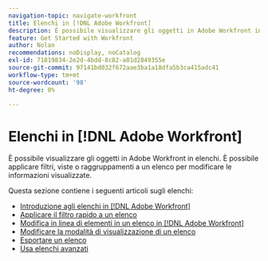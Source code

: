 ```yaml
---
navigation-topic: navigate-workfront
title: Elenchi in [!DNL Adobe Workfront]
description: È possibile visualizzare gli oggetti in Adobe Workfront in elenchi. È possibile applicare filtri, viste o raggruppamenti a un elenco per modificare le informazioni visualizzate. Questa sezione contiene i seguenti articoli sugli elenchi
feature: Get Started with Workfront
author: Nolan
recommendations: noDisplay, noCatalog
exl-id: 71819834-2e2d-4bdd-8c82-a01d2849355e
source-git-commit: 97141bd032f672aae3ba1a18dfa5b3ca415adc41
workflow-type: tm+mt
source-wordcount: '98'
ht-degree: 0%

---
```


# Elenchi in [!DNL Adobe Workfront]

<!--Audited: 11/2024-->

È possibile visualizzare gli oggetti in Adobe Workfront in elenchi. È possibile applicare filtri, viste o raggruppamenti a un elenco per modificare le informazioni visualizzate.

Questa sezione contiene i seguenti articoli sugli elenchi:

* [Introduzione agli elenchi in [!DNL Adobe Workfront]](../../../workfront-basics/navigate-workfront/use-lists/view-items-in-a-list.md)
* [Applicare il filtro rapido a un elenco](../../../workfront-basics/navigate-workfront/use-lists/apply-quick-filter-list.md)
* [Modifica in linea di elementi in un elenco in [!DNL Adobe Workfront]](../../../workfront-basics/navigate-workfront/use-lists/inline-edit-objects.md)
* [Modificare la modalità di visualizzazione di un elenco](../../../workfront-basics/navigate-workfront/use-lists/modify-list-display.md)
* [Esportare un elenco](../../../workfront-basics/navigate-workfront/use-lists/export-lists.md)
* [Usa elenchi avanzati](/help/quicksilver/workfront-basics/navigate-workfront/use-lists/enhanced-lists.md)
